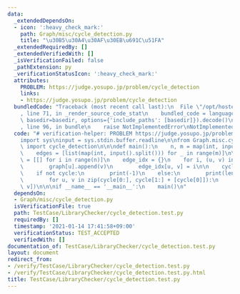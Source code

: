```yaml
---
data:
  _extendedDependsOn:
  - icon: ':heavy_check_mark:'
    path: Graph/misc/cycle_detection.py
    title: "\u30B5\u30A4\u30AF\u30EB\u691C\u51FA"
  _extendedRequiredBy: []
  _extendedVerifiedWith: []
  _isVerificationFailed: false
  _pathExtension: py
  _verificationStatusIcon: ':heavy_check_mark:'
  attributes:
    PROBLEM: https://judge.yosupo.jp/problem/cycle_detection
    links:
    - https://judge.yosupo.jp/problem/cycle_detection
  bundledCode: "Traceback (most recent call last):\n  File \"/opt/hostedtoolcache/Python/3.10.5/x64/lib/python3.10/site-packages/onlinejudge_verify/documentation/build.py\"\
    , line 71, in _render_source_code_stat\n    bundled_code = language.bundle(stat.path,\
    \ basedir=basedir, options={'include_paths': [basedir]}).decode()\n  File \"/opt/hostedtoolcache/Python/3.10.5/x64/lib/python3.10/site-packages/onlinejudge_verify/languages/python.py\"\
    , line 96, in bundle\n    raise NotImplementedError\nNotImplementedError\n"
  code: "# verification-helper: PROBLEM https://judge.yosupo.jp/problem/cycle_detection\n\
    import sys\ninput = sys.stdin.buffer.readline\n\nfrom Graph.misc.cycle_detection\
    \ import cycle_detection\n\n\ndef main():\n    n, m = map(int, input().split())\n\
    \    edges = [list(map(int, input().split())) for _ in range(m)]\n\n    graph\
    \ = [[] for i in range(n)]\n    edge_idx = {}\n    for i, (u, v) in enumerate(edges):\n\
    \        graph[u].append(v)\n        edge_idx[u, v] = i\n\n    cycle = cycle_detection(graph)\n\
    \    if not cycle:\n        print(-1)\n    else:\n        print(len(cycle))\n\
    \        for u, v in zip(cycle[0:], cycle[1:] + [cycle[0]]):\n            print(edge_idx[u,\
    \ v])\n\n\nif __name__ == '__main__':\n    main()\n"
  dependsOn:
  - Graph/misc/cycle_detection.py
  isVerificationFile: true
  path: TestCase/LibraryChecker/cycle_detection.test.py
  requiredBy: []
  timestamp: '2021-01-14 17:41:58+09:00'
  verificationStatus: TEST_ACCEPTED
  verifiedWith: []
documentation_of: TestCase/LibraryChecker/cycle_detection.test.py
layout: document
redirect_from:
- /verify/TestCase/LibraryChecker/cycle_detection.test.py
- /verify/TestCase/LibraryChecker/cycle_detection.test.py.html
title: TestCase/LibraryChecker/cycle_detection.test.py
---
```

